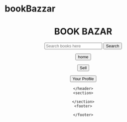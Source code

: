 # bookBazzar
<!DOCTYPE html>
<html lang="en">
<head>
    <meta charset="UTF-8">
    <meta name="viewport" content="width=device-width, initial-scale=1.0">
    <link rel="stylesheet" href="public/homepage.css">
    <title>BOOK BAZZAR3333</title>
</head>
<body>
    <header>
        <div class="logo headdiv">
            <h1>BOOK BAZAR</h1>
        </div>
        <div class="search headdiv" id="searchdiv">
            <form method="post" action="/searchresult">
                <input placeholder="Search books here" name="searched" class="searchbox" />
                <button>Search</button>
            </form>
        </div>
        <div class="buttns">
            <div class="headdiv">
                <form method="get" action="/home"><button>home</button></form>
            </div>
            <div class="headdiv">
                <form method="get" action="/sellform"><button>Sell</button></form>
            </div>
            <div class="headdiv">
                <form method="get" action="/yourprofile"><button>Your Profile</button></form>
            </div>
        </div>
        
    </header>
    <section>
       
    </section>
    <footer>
      
    </footer>
</body>
</html>
